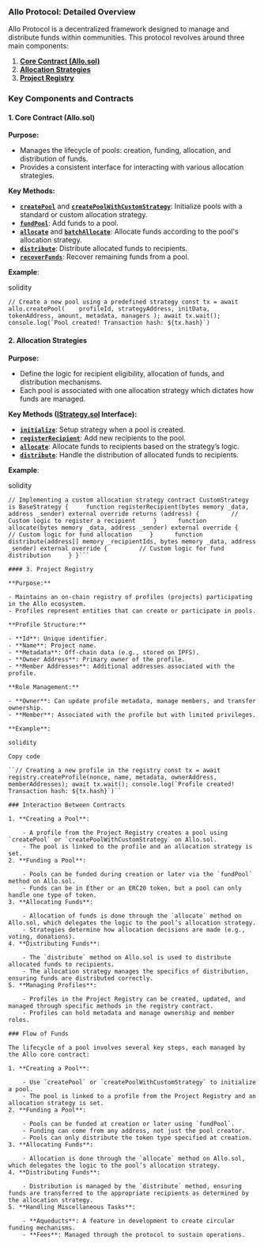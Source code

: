 
### Allo Protocol: Detailed Overview

Allo Protocol is a decentralized framework designed to manage and distribute funds within communities. This protocol revolves around three main components:

1. **[Core Contract (Allo.sol)](https://github.com/allo-protocol/allo-core)**
2. **[Allocation Strategies](https://github.com/allo-protocol/allo-strategies)**
3. **[Project Registry](https://github.com/allo-protocol/allo-registry)**

### Key Components and Contracts

#### 1. Core Contract (Allo.sol)

**Purpose:**

- Manages the lifecycle of pools: creation, funding, allocation, and distribution of funds.
- Provides a consistent interface for interacting with various allocation strategies.

**Key Methods:**

- **[`createPool`](https://github.com/allo-protocol/allo-core/blob/main/contracts/Allo.sol#L34)** and **[`createPoolWithCustomStrategy`](https://github.com/allo-protocol/allo-core/blob/main/contracts/Allo.sol#L62)**: Initialize pools with a standard or custom allocation strategy.
- **[`fundPool`](https://github.com/allo-protocol/allo-core/blob/main/contracts/Allo.sol#L98)**: Add funds to a pool.
- **[`allocate`](https://github.com/allo-protocol/allo-core/blob/main/contracts/Allo.sol#L129)** and **[`batchAllocate`](https://github.com/allo-protocol/allo-core/blob/main/contracts/Allo.sol#L158)**: Allocate funds according to the pool's allocation strategy.
- **[`distribute`](https://github.com/allo-protocol/allo-core/blob/main/contracts/Allo.sol#L185)**: Distribute allocated funds to recipients.
- **[`recoverFunds`](https://github.com/allo-protocol/allo-core/blob/main/contracts/Allo.sol#L202)**: Recover remaining funds from a pool.

**Example**:

solidity

``// Create a new pool using a predefined strategy const tx = await allo.createPool(    profileId, strategyAddress, initData, tokenAddress, amount, metadata, managers ); await tx.wait(); console.log(`Pool created! Transaction hash: ${tx.hash}`)``

#### 2. Allocation Strategies

**Purpose:**

- Define the logic for recipient eligibility, allocation of funds, and distribution mechanisms.
- Each pool is associated with one allocation strategy which dictates how funds are managed.

**Key Methods ([IStrategy.sol](https://github.com/allo-protocol/allo-strategies/blob/main/contracts/IStrategy.sol) Interface):**

- **[`initialize`](https://github.com/allo-protocol/allo-strategies/blob/main/contracts/IStrategy.sol#L19)**: Setup strategy when a pool is created.
- **[`registerRecipient`](https://github.com/allo-protocol/allo-strategies/blob/main/contracts/IStrategy.sol#L28)**: Add new recipients to the pool.
- **[`allocate`](https://github.com/allo-protocol/allo-strategies/blob/main/contracts/IStrategy.sol#L39)**: Allocate funds to recipients based on the strategy’s logic.
- **[`distribute`](https://github.com/allo-protocol/allo-strategies/blob/main/contracts/IStrategy.sol#L48)**: Handle the distribution of allocated funds to recipients.

**Example**:

solidity

```
// Implementing a custom allocation strategy contract CustomStrategy is BaseStrategy {     function registerRecipient(bytes memory _data, address _sender) external override returns (address) {         // Custom logic to register a recipient     }      function allocate(bytes memory _data, address _sender) external override {         // Custom logic for fund allocation     }      function distribute(address[] memory _recipientIds, bytes memory _data, address _sender) external override {         // Custom logic for fund distribution     } }```

#### 3. Project Registry

**Purpose:**

- Maintains an on-chain registry of profiles (projects) participating in the Allo ecosystem.
- Profiles represent entities that can create or participate in pools.

**Profile Structure:**

- **Id**: Unique identifier.
- **Name**: Project name.
- **Metadata**: Off-chain data (e.g., stored on IPFS).
- **Owner Address**: Primary owner of the profile.
- **Member Addresses**: Additional addresses associated with the profile.

**Role Management:**

- **Owner**: Can update profile metadata, manage members, and transfer ownership.
- **Member**: Associated with the profile but with limited privileges.

**Example**:

solidity

Copy code

``// Creating a new profile in the registry const tx = await registry.createProfile(nonce, name, metadata, ownerAddress, memberAddresses); await tx.wait(); console.log(`Profile created! Transaction hash: ${tx.hash}`)``

### Interaction Between Contracts

1. **Creating a Pool**:
    
    - A profile from the Project Registry creates a pool using `createPool` or `createPoolWithCustomStrategy` on Allo.sol.
    - The pool is linked to the profile and an allocation strategy is set.
2. **Funding a Pool**:
    
    - Pools can be funded during creation or later via the `fundPool` method on Allo.sol.
    - Funds can be in Ether or an ERC20 token, but a pool can only handle one type of token.
3. **Allocating Funds**:
    
    - Allocation of funds is done through the `allocate` method on Allo.sol, which delegates the logic to the pool’s allocation strategy.
    - Strategies determine how allocation decisions are made (e.g., voting, donations).
4. **Distributing Funds**:
    
    - The `distribute` method on Allo.sol is used to distribute allocated funds to recipients.
    - The allocation strategy manages the specifics of distribution, ensuring funds are distributed correctly.
5. **Managing Profiles**:
    
    - Profiles in the Project Registry can be created, updated, and managed through specific methods in the registry contract.
    - Profiles can hold metadata and manage ownership and member roles.

### Flow of Funds

The lifecycle of a pool involves several key steps, each managed by the Allo core contract:

1. **Creating a Pool**:
    
    - Use `createPool` or `createPoolWithCustomStrategy` to initialize a pool.
    - The pool is linked to a profile from the Project Registry and an allocation strategy is set.
2. **Funding a Pool**:
    
    - Pools can be funded at creation or later using `fundPool`.
    - Funding can come from any address, not just the pool creator.
    - Pools can only distribute the token type specified at creation.
3. **Allocating Funds**:
    
    - Allocation is done through the `allocate` method on Allo.sol, which delegates the logic to the pool’s allocation strategy.
4. **Distributing Funds**:
    
    - Distribution is managed by the `distribute` method, ensuring funds are transferred to the appropriate recipients as determined by the allocation strategy.
5. **Handling Miscellaneous Tasks**:
    
    - **Aqueducts**: A feature in development to create circular funding mechanisms.
    - **Fees**: Managed through the protocol to sustain operations.